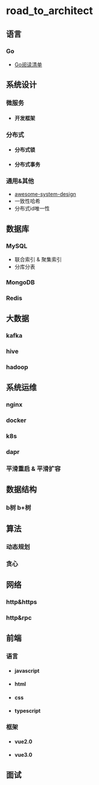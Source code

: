 
# road_to_architect

## 语言
### Go
  - [Go阅读清单](https://github.com/qichengzx/gopher-reading-list-zh_CN)

## 系统设计
### 微服务
- #### 开发框架

### 分布式
- #### 分布式锁
- #### 分布式事务

### 通用&其他
  - [awesome-system-design](https://github.com/madd86/awesome-system-design)
  - 一致性哈希
  - 分布式id唯一性

## 数据库
### MySQL
  - 联合索引 & 聚集索引
  - 分库分表

### MongoDB

### Redis

## 大数据
### kafka

### hive

### hadoop

## 系统运维
### nginx

### docker

### k8s

### dapr

### 平滑重启 & 平滑扩容

## 数据结构
### b树 b+树

## 算法
### 动态规划

### 贪心

## 网络
### http&https

### http&rpc

## 前端
### 语言
- #### javascript
- #### html
- #### css
- #### typescript

### 框架
- #### vue2.0
- #### vue3.0

## 面试
